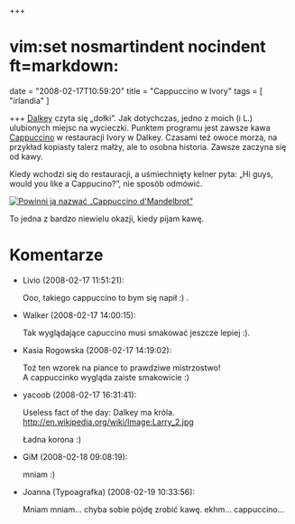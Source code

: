 +++
# vim:set nosmartindent nocindent ft=markdown:
date = "2008-02-17T10:59:20"
title = "Cappuccino w Ivory"
tags = [ "irlandia" ]

+++
[Dalkey](http://en.wikipedia.org/wiki/Dalkey) czyta się „dołki”. Jak dotychczas,
jedno z moich (i L.) ulubionych miejsc na wycieczki. Punktem programu jest
zawsze kawa [Cappuccino](http://pl.wikipedia.org/wiki/Cappuccino) w restauracji
Ivory w Dalkey. Czasami też owoce morza, na przykład kopiasty talerz małży, ale
to osobna historia. Zawsze zaczyna się od kawy.

<!--more-->

Kiedy wchodzi się do restauracji, a uśmiechnięty kelner pyta: „Hi guys, would
you like a Cappucino?”, nie sposób odmówić.

[![Powinni ją nazwać „Cappuccino d'Mandelbrot”](/images/2008/cappuccino-w-ivory.jpg)](/images/2008/cappuccino-w-ivory.jpg)

To jedna z bardzo niewielu okazji, kiedy pijam kawę.

# Komentarze

* Livio (2008-02-17 11:51:21): <p>Ooo, takiego cappuccino to bym się napił :)
  .</p>
* Walker (2008-02-17 14:00:15): <p>Tak wyglądające capuccino musi smakować
  jeszcze lepiej :).</p>
* Kasia Rogowska (2008-02-17 14:19:02): <p>Toż ten wzorek na piance to prawdziwe
  mistrzostwo!<br /> A cappuccinko wygląda zaiste smakowicie :)</p>
* yacoob (2008-02-17 16:31:41): <p>Useless fact of the day: Dalkey ma króla.<br
  /> http://en.wikipedia.org/wiki/Image:Larry_2.jpg</p>  <p>Ładna korona :)</p>
* GiM (2008-02-18 09:08:19): <p>mniam :)</p>
* Joanna (Typoagrafka) (2008-02-19 10:33:56): <p>Mniam mniam&#8230; chyba sobie
  pójdę zrobić kawę. ekhm&#8230; cappuccino&#8230;</p>
